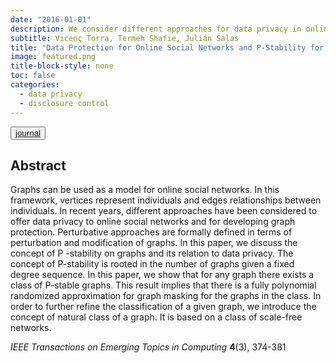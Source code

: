 ```yaml
---
date: "2016-01-01"
description: We consider different approaches for data privacy in online social networks and for developing graph protection.
subtitle: Vicenç Torra, Termeh Shafie, Julián Salas
title: "Data Protection for Online Social Networks and P-Stability for Graphs"
image: featured.png
title-block-style: none
toc: false
categories: 
  - data privacy
  - disclosure control
---
```


<button type="button" class="btn btn-outline-success"><a href="https://doi.org/10.1109/TETC.2015.2433923" target="_blank">journal</a></button>



## Abstract 
Graphs can be used as a model for online social networks. In this framework, vertices represent individuals and edges relationships between individuals. In recent years, different approaches have been considered to offer data privacy to online social networks and for developing graph protection. Perturbative approaches are formally defined in terms of perturbation and modification of graphs. In this paper, we discuss the concept of P -stability on graphs and its relation to data privacy. The concept of P-stability is rooted in the number of graphs given a fixed degree sequence. In this paper, we show that for any graph there exists a class of P-stable graphs. This result implies that there is a fully polynomial randomized approximation for graph masking for the graphs in the class. In order to further refine the classification of a given graph, we introduce the concept of natural class of a graph. It is based on a class of scale-free networks.

*IEEE Transactions on Emerging Topics in Computing* **4**(3), 374-381

